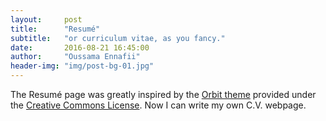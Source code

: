 ```yaml
---
layout:     post
title:      "Resumé"
subtitle:   "or curriculum vitae, as you fancy."
date:       2016-08-21 16:45:00
author:     "Oussama Ennafii"
header-img: "img/post-bg-01.jpg"
---
```


The Resumé page was greatly inspired by the [Orbit theme](https://github.com/xriley/Orbit-Theme) provided under the [Creative Commons License](https://creativecommons.org/licenses/by/3.0).
Now I can write my own C.V. webpage.
